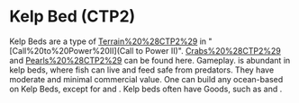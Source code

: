 # Kelp Bed (CTP2)

Kelp Beds are a type of [Terrain%20%28CTP2%29](terrain) in "[Call%20to%20Power%20II](Call to Power II)". [Crabs%20%28CTP2%29](Crabs) and [Pearls%20%28CTP2%29](Pearls) can be found here.
Gameplay.
 is abundant in kelp beds, where fish can live and feed safe from predators. They have moderate and minimal commercial value.
One can build any ocean-based on Kelp Beds, except for and .
Kelp beds often have Goods, such as and .